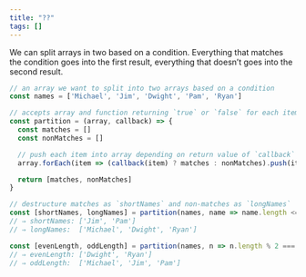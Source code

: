 ```yaml
---
title: "??"
tags: []
---
```

We can split arrays in two based on a condition. Everything that matches the condition goes into the first result, everything that doesn’t goes into the second result.

```js
// an array we want to split into two arrays based on a condition
const names = ['Michael', 'Jim', 'Dwight', 'Pam', 'Ryan']

// accepts array and function returning `true` or `false` for each item
const partition = (array, callback) => {
  const matches = []
  const nonMatches = []

  // push each item into array depending on return value of `callback`
  array.forEach(item => (callback(item) ? matches : nonMatches).push(item))

  return [matches, nonMatches]
}

// destructure matches as `shortNames` and non-matches as `longNames`
const [shortNames, longNames] = partition(names, name => name.length <= 3)
// ⇒ shortNames: ['Jim', 'Pam']
// ⇒ longNames:  ['Michael', 'Dwight', 'Ryan']

const [evenLength, oddLength] = partition(names, n => n.length % 2 === 0)
// ⇒ evenLength: ['Dwight', 'Ryan']
// ⇒ oddLength:  ['Michael', 'Jim', 'Pam']
```
